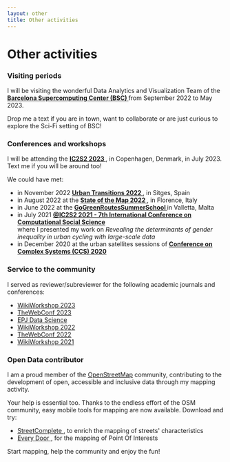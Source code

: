 ```yaml
---
layout: other
title: Other activities
---
```


<h1 class = "pageTitle"> Other activities </h1>
<h3> Visiting periods </h3>
  
I will be visiting the wonderful Data Analytics and Visualization Team of the <a href="https://www.bsc.es/"> <b> Barcelona Supercomputing Center (BSC) </b> </a> from September 2022 to May 2023. 

Drop me a text if you are in town, want to collaborate or are just curious to explore the Sci-Fi setting of BSC! 
  
<h3> Conferences and workshops </h3>

I will be attending the <a href="https://www.ic2s2.org/"> <b> IC2S2 2023 </b> </a>, in Copenhagen, Denmark, in July 2023. Text me if you will be around too!

We could have met: <br>

<ul>
  
<li> in November 2022 <a href="https://www.elsevier.com/events/conferences/urban-transitions"> <b> Urban Transitions 2022 </b> </a>, in Sitges, Spain </li> 
<li>in August 2022  at the <a href="https://2022.stateofthemap.org/"> <b> State of the Map 2022 </b> </a>, in Florence, Italy  </li>
<li>in June 2022  at the <a href="https://www.eventbrite.ie/e/gogreenroutes-summer-school-360-health-where-nature-and-health-rhyme-registration-311068543387"> <b> GoGreenRoutesSummerSchool </b> </a> in Valletta, Malta</li>
<li>in July 2021 <a href="https://ic2s2-2021.ethz.ch/"> <b> @IC2S2 2021 - 7th International Conference on Computational Social Science </b> </a> <br>
where I presented my work on <i> Revealing the determinants of gender inequality in urban cycling with large-scale data </i> </li>
  
<li>in December 2020 at the urban satellites sessions of <a href="http://ccs2020.web.auth.gr/" > <b> Conference on Complex Systems (CCS) 2020 </b>  </a></li>
</ul>

<h3> Service to the community </h3>

I served as reviewer/subreviewer for the following academic journals and conferences:

<ul>
  
 <li> <a href="https://wikiworkshop.org/2023/" > WikiWorkshop 2023 </a></li>

<li> <a href="https://www2023.thewebconf.org/" > TheWebConf 2023 </a></li>

<li> <a href="https://epjdatascience.springeropen.com/" > EPJ Data Science </a></li>

<li> <a href="https://wikiworkshop.org/2022/" > WikiWorkshop 2022 </a> </li> 

<li> <a href="https://www2022.thewebconf.org/" > TheWebConf 2022 </a></li>

<li> <a href="https://wikiworkshop.org/2021/" > WikiWorkshop 2021 </a></li>
</ul>

<h3> Open Data contributor </h3>

I am a proud member of the <a href="https://www.openstreetmap.org/#map=16/40.7679/-73.9753" > OpenStreetMap</a> community, contributing to the development of open, accessible and inclusive data through my mapping activity.

Your help is essential too. Thanks to the endless effort of the OSM community, easy mobile tools for mapping are now available. 
Download and try:

<ul>

<li> <a href="https://wiki.openstreetmap.org/wiki/StreetComplete" > StreetComplete </a>, to enrich the mapping of streets' characteristics</li>

<li> <a href="https://wiki.openstreetmap.org/wiki/Every_Door" > Every Door </a>, for the mapping of Point Of Interests </li> 

 </ul>

Start mapping, help the community and enjoy the fun!
